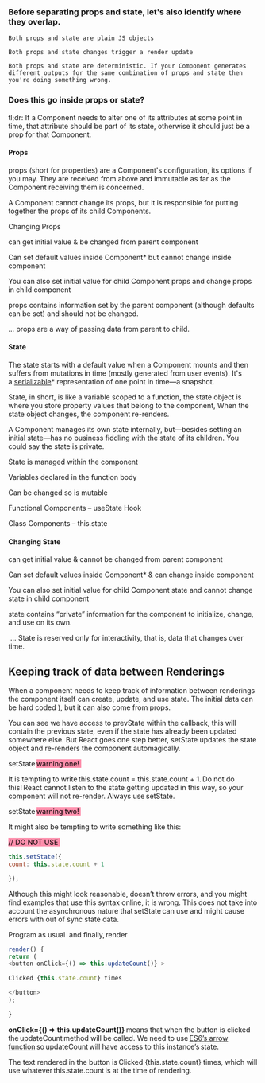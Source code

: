 ### Before separating props and state, let's also identify where they overlap. 
```
Both props and state are plain JS objects 

Both props and state changes trigger a render update 

Both props and state are deterministic. If your Component generates different outputs for the same combination of props and state then you're doing something wrong. 

```

### Does this go inside props or state? 

tl;dr: If a Component needs to alter one of its attributes at some point in time, that attribute should be part of its state, otherwise it should just be a prop for that Component. 

#### Props 

props (short for properties) are a Component's configuration, its options if you may. They are received from above and immutable as far as the Component receiving them is concerned. 

A Component cannot change its props, but it is responsible for putting together the props of its child Components. 

Changing Props  

can get initial value & be changed from parent component  

Can set default values inside Component* but cannot change inside component  

You can also set initial value for child Component props and change props in child component  

props contains information set by the parent component (although defaults can be set) and should not be changed. 

... props are a way of passing data from parent to child. 

#### State 

The state starts with a default value when a Component mounts and then suffers from mutations in time (mostly generated from user events). It's a [serializable](onenote:Other.one#Serialization%20vs%20Parsing&section-id={CD0BD125-5364-4419-88DB-0D13D4F31B16}&page-id={FF98ADBC-AB2F-457E-A743-195AF759DF63}&end&base-path=https://mailcitytechcuny-my.sharepoint.com/personal/joshua_carpentier_mail_citytech_cuny_edu/Documents/Notebooks/Dev)* representation of one point in time—a snapshot. 

State, in short, is like a variable scoped to a function, the state object is where you store property values that belong to the component, When the state object changes, the component re-renders. 

A Component manages its own state internally, but—besides setting an initial state—has no business fiddling with the state of its children. You could say the state is private. 

State is managed within the component 

Variables declared in the function body 

Can be changed so is mutable 

Functional Components – useState Hook 

Class Components – this.state 



#### Changing State  

can get initial value & cannot be changed from parent component  

Can set default values inside Component* & can change inside component  

You can also set initial value for child Component state and cannot change state in child component  

state contains “private” information for the component to initialize, change, and use on its own. 

 ... State is reserved only for interactivity, that is, data that changes over time.


## Keeping track of data between Renderings

When a component needs to keep track of information between renderings the component itself can create, update, and use state. The initial data can be hard coded ), but it can also come from props. 

You can see we have access to prevState within the callback, this will contain the previous state, even if the state has already been updated somewhere else. But React goes one step better, setState updates the state object and re-renders the component automagically. 

setState <mark style="background: #FF5582A6;">warning one! </mark>

It is tempting to write this.state.count = this.state.count + 1. Do not do this! React cannot listen to the state getting updated in this way, so your component will not re-render. Always use setState. 

setState <mark style="background: #FF5582A6;">warning two! </mark>

It might also be tempting to write something like this: 


<mark style="background: #FF5582A6;">// DO NOT USE </mark>
```javascript
this.setState({   
count: this.state.count + 1

});  
```
Although this might look reasonable, doesn’t throw errors, and you might find examples that use this syntax online, it is wrong. This does not take into account the asynchronous nature that setState can use and might cause errors with out of sync state data. 

Program as usual  and finally, render 
```javascript
render() {   
return (
<button onClick={() => this.updateCount()} >             

Clicked {this.state.count} times 

</button>
); 

}  
```

**onClick={() => this.updateCount()}** means that when the button is clicked the updateCount method will be called. We need to use [ES6’s arrow function](https://developer.mozilla.org/en-US/docs/Web/JavaScript/Reference/Functions/Arrow_functions) so updateCount will have access to this instance’s state. 

The text rendered in the button is Clicked {this.state.count} times, which will use whatever this.state.count is at the time of rendering.
